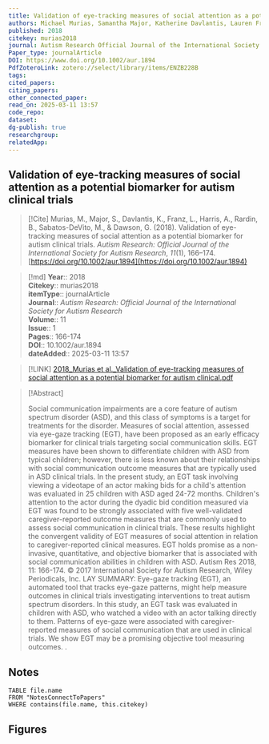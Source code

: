 ```yaml
---
title: Validation of eye-tracking measures of social attention as a potential biomarker for autism clinical trials 
authors: Michael Murias, Samantha Major, Katherine Davlantis, Lauren Franz, Adrianne Harris, Benjamin Rardin, Maura Sabatos-DeVito, Geraldine Dawson
published: 2018 
citekey: murias2018
journal: Autism Research Official Journal of the International Society for Autism Research
Paper_type: journalArticle
DOI: https://www.doi.org/10.1002/aur.1894
PdfZoteroLink: zotero://select/library/items/ENZB228B 
tags: 
cited_papers: 
citing_papers: 
other_connected_paper: 
read_on: 2025-03-11 13:57
code_repo: 
dataset: 
dg-publish: true
researchgroup: 
relatedApp:
---
```


## Validation of eye-tracking measures of social attention as a potential biomarker for autism clinical trials

> [!Cite]
> Murias, M., Major, S., Davlantis, K., Franz, L., Harris, A., Rardin, B., Sabatos-DeVito, M., & Dawson, G. (2018). Validation of eye-tracking measures of social attention as a potential biomarker for autism clinical trials. _Autism Research: Official Journal of the International Society for Autism Research_, _11_(1), 166–174. [https://doi.org/10.1002/aur.1894](https://doi.org/10.1002/aur.1894)


>[!md]
> **Year**:: 2018   
> **Citekey**:: murias2018  
> **itemType**:: journalArticle  
> **Journal**:: *Autism Research: Official Journal of the International Society for Autism Research*  
> **Volume**:: 11  
> **Issue**:: 1   
> **Pages**:: 166-174  
> **DOI**:: 10.1002/aur.1894    
> **dateAdded**:: 2025-03-11 13:57

> [!LINK] 
> [2018_Murias et al._Validation of eye-tracking measures of social attention as a potential biomarker for autism clinical.pdf](zotero://select/library/items/YRDYVLN4)

> [!Abstract]
>
> Social communication impairments are a core feature of autism spectrum disorder (ASD), and this class of symptoms is a target for treatments for the disorder. Measures of social attention, assessed via eye-gaze tracking (EGT), have been proposed as an early efficacy biomarker for clinical trials targeting social communication skills. EGT measures have been shown to differentiate children with ASD from typical children; however, there is less known about their relationships with social communication outcome measures that are typically used in ASD clinical trials. In the present study, an EGT task involving viewing a videotape of an actor making bids for a child's attention was evaluated in 25 children with ASD aged 24-72 months. Children's attention to the actor during the dyadic bid condition measured via EGT was found to be strongly associated with five well-validated caregiver-reported outcome measures that are commonly used to assess social communication in clinical trials. These results highlight the convergent validity of EGT measures of social attention in relation to caregiver-reported clinical measures. EGT holds promise as a non-invasive, quantitative, and objective biomarker that is associated with social communication abilities in children with ASD. Autism Res 2018, 11: 166-174. © 2017 International Society for Autism Research, Wiley Periodicals, Inc.
LAY SUMMARY: Eye-gaze tracking (EGT), an automated tool that tracks eye-gaze patterns, might help measure outcomes in clinical trials investigating interventions to treat autism spectrum disorders. In this study, an EGT task was evaluated in children with ASD, who watched a video with an actor talking directly to them. Patterns of eye-gaze were associated with caregiver-reported measures of social communication that are used in clinical trials. We show EGT may be a promising objective tool measuring outcomes.
>.
> 


## Notes

```dataview 
TABLE file.name 
FROM "NotesConnectToPapers" 
WHERE contains(file.name, this.citekey)
```



## Figures

